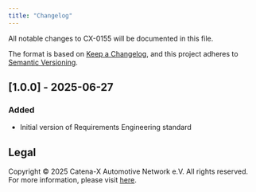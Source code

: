 ```yaml
---
title: "Changelog"
---
```


All notable changes to CX-0155 will be documented in this file.

The format is based on [Keep a Changelog](https://keepachangelog.com/en/1.1.0/),
and this project adheres to [Semantic Versioning](https://semver.org/spec/v2.0.0.html).

## [1.0.0] - 2025-06-27

### Added

- Initial version of Requirements Engineering standard

## Legal

Copyright © 2025 Catena-X Automotive Network e.V. All rights reserved. For more information, please visit [here](/copyright).
